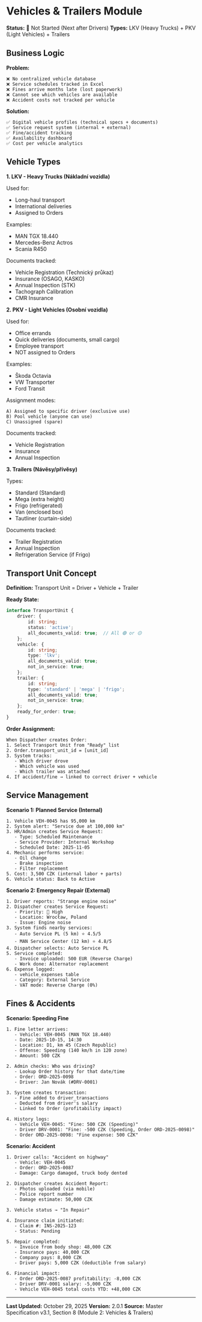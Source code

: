 # Vehicles & Trailers Module

**Status:** 🔴 Not Started (Next after Drivers)
**Types:** LKV (Heavy Trucks) + PKV (Light Vehicles) + Trailers

## Business Logic

**Problem:**
```
❌ No centralized vehicle database
❌ Service schedules tracked in Excel
❌ Fines arrive months late (lost paperwork)
❌ Cannot see which vehicles are available
❌ Accident costs not tracked per vehicle
```

**Solution:**
```
✅ Digital vehicle profiles (technical specs + documents)
✅ Service request system (internal + external)
✅ Fine/accident tracking
✅ Availability dashboard
✅ Cost per vehicle analytics
```

## Vehicle Types

**1. LKV - Heavy Trucks (Nákladní vozidla)**

Used for:
- Long-haul transport
- International deliveries
- Assigned to Orders

Examples:
- MAN TGX 18.440
- Mercedes-Benz Actros
- Scania R450

Documents tracked:
- Vehicle Registration (Technický průkaz)
- Insurance (OSAGO, KASKO)
- Annual Inspection (STK)
- Tachograph Calibration
- CMR Insurance

**2. PKV - Light Vehicles (Osobní vozidla)**

Used for:
- Office errands
- Quick deliveries (documents, small cargo)
- Employee transport
- NOT assigned to Orders

Examples:
- Škoda Octavia
- VW Transporter
- Ford Transit

Assignment modes:
```
A) Assigned to specific driver (exclusive use)
B) Pool vehicle (anyone can use)
C) Unassigned (spare)
```

Documents tracked:
- Vehicle Registration
- Insurance
- Annual Inspection

**3. Trailers (Návěsy/přívěsy)**

Types:
- Standard (Standard)
- Mega (extra height)
- Frigo (refrigerated)
- Van (enclosed box)
- Tautliner (curtain-side)

Documents tracked:
- Trailer Registration
- Annual Inspection
- Refrigeration Service (if Frigo)

## Transport Unit Concept

**Definition:** Transport Unit = Driver + Vehicle + Trailer

**Ready State:**
```typescript
interface TransportUnit {
    driver: {
        id: string;
        status: 'active';
        all_documents_valid: true;  // All 🟢 or 🟡
    };
    vehicle: {
        id: string;
        type: 'lkv';
        all_documents_valid: true;
        not_in_service: true;
    };
    trailer: {
        id: string;
        type: 'standard' | 'mega' | 'frigo';
        all_documents_valid: true;
        not_in_service: true;
    };
    ready_for_order: true;
}
```

**Order Assignment:**
```
When Dispatcher creates Order:
1. Select Transport Unit from "Ready" list
2. Order.transport_unit_id = [unit_id]
3. System tracks:
   - Which driver drove
   - Which vehicle was used
   - Which trailer was attached
4. If accident/fine → linked to correct driver + vehicle
```

## Service Management

**Scenario 1: Planned Service (Internal)**

```
1. Vehicle VEH-0045 has 95,000 km
2. System alert: "Service due at 100,000 km"
3. HR/Admin creates Service Request:
   - Type: Scheduled Maintenance
   - Service Provider: Internal Workshop
   - Scheduled Date: 2025-11-05
4. Mechanic performs service:
   - Oil change
   - Brake inspection
   - Filter replacement
5. Cost: 3,500 CZK (internal labor + parts)
6. Vehicle status: Back to Active
```

**Scenario 2: Emergency Repair (External)**

```
1. Driver reports: "Strange engine noise"
2. Dispatcher creates Service Request:
   - Priority: 🔴 High
   - Location: Wrocław, Poland
   - Issue: Engine noise
3. System finds nearby services:
   - Auto Service PL (5 km) ⭐ 4.5/5
   - MAN Service Center (12 km) ⭐ 4.8/5
4. Dispatcher selects: Auto Service PL
5. Service completed:
   - Invoice uploaded: 500 EUR (Reverse Charge)
   - Work done: Alternator replacement
6. Expense logged:
   - vehicle_expenses table
   - Category: External Service
   - VAT mode: Reverse Charge (0%)
```

## Fines & Accidents

**Scenario: Speeding Fine**

```
1. Fine letter arrives:
   - Vehicle: VEH-0045 (MAN TGX 18.440)
   - Date: 2025-10-15, 14:30
   - Location: D1, km 45 (Czech Republic)
   - Offense: Speeding (140 km/h in 120 zone)
   - Amount: 500 CZK

2. Admin checks: Who was driving?
   - Lookup Order history for that date/time
   - Order: ORD-2025-0098
   - Driver: Jan Novák (#DRV-0001)

3. System creates transaction:
   - Fine added to driver_transactions
   - Deducted from driver's salary
   - Linked to Order (profitability impact)

4. History logs:
   - Vehicle VEH-0045: "Fine: 500 CZK (Speeding)"
   - Driver DRV-0001: "Fine: -500 CZK (Speeding, Order ORD-2025-0098)"
   - Order ORD-2025-0098: "Fine expense: 500 CZK"
```

**Scenario: Accident**

```
1. Driver calls: "Accident on highway"
   - Vehicle: VEH-0045
   - Order: ORD-2025-0087
   - Damage: Cargo damaged, truck body dented

2. Dispatcher creates Accident Report:
   - Photos uploaded (via mobile)
   - Police report number
   - Damage estimate: 50,000 CZK

3. Vehicle status → "In Repair"

4. Insurance claim initiated:
   - Claim #: INS-2025-123
   - Status: Pending

5. Repair completed:
   - Invoice from body shop: 48,000 CZK
   - Insurance pays: 40,000 CZK
   - Company pays: 8,000 CZK
   - Driver pays: 5,000 CZK (deductible from salary)

6. Financial impact:
   - Order ORD-2025-0087 profitability: -8,000 CZK
   - Driver DRV-0001 salary: -5,000 CZK
   - Vehicle VEH-0045 total costs YTD: +48,000 CZK
```

---

**Last Updated:** October 29, 2025
**Version:** 2.0.1
**Source:** Master Specification v3.1, Section 8 (Module 2: Vehicles & Trailers)
